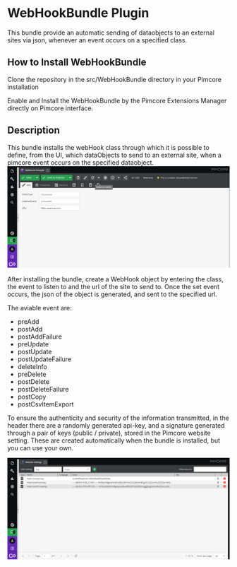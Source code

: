 # WebHookBundle Plugin

This bundle provide an automatic sending of dataobjects to an external sites via
 json, whenever an event occurs on a specified class.

## How to Install WebHookBundle

Clone the repository in the src/WebHookBundle directory in your Pimcore
installation

Enable and Install the WebHookBundle by the Pimcore Extensions Manager directly on Pimcore interface.


## Description

This bundle installs the webHook class through which it is possible to define,
from the UI, which dataObjects to send to an external site, when a pimcore event
 occurs on the specified dataobject.
![](assets/ClassWebHook.png?raw=true)

After installing the bundle, create a WebHook object by entering the class, the event to listen to and the url of the site to send to.
Once the set event occurs, the json of the object is generated, and sent to the specified url.

The aviable event are:
  - preAdd
  - postAdd
  - postAddFailure
  - preUpdate
  - postUpdate
  - postUpdateFailure
  - deleteInfo
  - preDelete
  - postDelete
  - postDeleteFailure
  - postCopy
  - postCsvItemExport


To ensure the authenticity and security of the information transmitted, in the 
header there are a randomly generated api-key, and a signature generated 
through a pair of keys (public / private), stored in the Pimcore website setting.
These are created automatically when the bundle is installed, but you can use your own.

![](assets/WebSiteSettings.png?raw=true)
